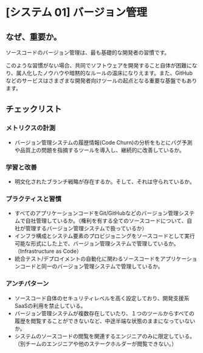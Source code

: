 
# [システム 01] バージョン管理 

## なぜ、重要か。
ソースコードのバージョン管理は、最も基礎的な開発者の習慣です。

このような習慣がない場合、共同でソフトウェアを開発すること自体が困難になり、属人化したノウハウや暗黙的なルールの温床になりえます。また、GitHubなどのサービスはさまざまな開発者向けツールの起点となる重要な基盤でもあります。

## チェックリスト 

### メトリクスの計測
+ バージョン管理システムの履歴情報(Code Churn)の分析をもとにバグ予測や品質上の問題を指摘するツールを導入し、継続的に改善しているか。

### 学習と改善
+ 明文化されたブランチ戦略が存在するか。そして、それは守られているか。

### プラクティスと習慣
+ すべてのアプリケーションコードをGit/GitHubなどのバージョン管理システムで自社管理しているか。（権利を有する全てのソースコードについて、自社が管理するバージョン管理システムで扱っているか）
+ インフラ構成とシステム要素のプロビジョニングをソースコードとして実行可能な形式にした上で、バージョン管理システムで管理しているか。（Infrastructure as Code）
+ 統合テスト/デプロイメントの自動化に関わるソースコードをアプリケーションコードと同一のバージョン管理システムで管理しているか。

### アンチパターン
+ ソースコード自体のセキュリティレベルを高く設定しており、開発支援系SaaSの利用を禁止している。
+ バージョン管理システムが複数存在していたり、１つのツールからすべての履歴を閲覧することができないなど、中途半端な状態のままになっていないか。
+ システムのソースコードの閲覧を関連するエンジニアのみに限定している。（別チームのエンジニアや他のステークホルダーが閲覧できない。）
            